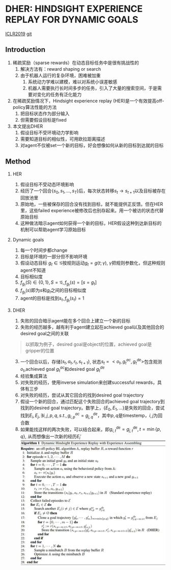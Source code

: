 # DHER: HINDSIGHT EXPERIENCE REPLAY FOR DYNAMIC GOALS
[ICLR2019](https://openreview.net/pdf?id=Byf5-30qFX)
[git](https://github.com/mengf1/DHER)

## Introduction
1. 稀疏奖励（sparse rewards）在动态目标任务中是很有挑战性的
   1. 解决方法有：reward shaping or search
   2. 由于机器人运行的复杂环境，困难被加重
      1. 系统动力学难以建模，难以对系统小误差敏感
      2. 机器人需要执行长时间多步的任务，引入了大量的搜索空间，于是需要对变化的任务有泛化能力
2. 在稀疏奖励情况下，Hindsight experience replay (HER)是一个有效提高off-policy算法性能的方法
   1. 把目标状态作为部分输入
   2. 但需要假设目标是fixed
3. 本文提出DHER
   1. 假设目标不受环境动力学影响
   2. 需要知道目标的相似性，可用欧拉距离描述
   3. 对agent不仅被set一个新的目标，好会想像如何从新的目标到达就的目标

## Method
1. HER
   1. 假设目标不受动态环境影响
   2. 经历了一个回合$\{s_0,s_1,...,s_T\}$后，每次状态转移$s_t\to s_{t+1}$以及目标被存在回放池里
   3. 原始地，一些被保存的回合没有找到目标，就不能提供正反馈。但在HER里，这些failed experience被修改后也别存起来。用一个被访的状态代替原始目标
   4. 这种做法暗示agent如何获得一个新的目标，HER假设这种到达新目标的机制可以帮助agent学习原始目标
2. Dynamic goals
   1. 每一个时间步都change
   2. 目标是环境的一部分但不影响环境
   3. 假设动态目标 $g_t\in\mathcal G$按规则运动$g_t=g(t;\gamma)$, $\gamma$把规则参数化，但这种规则agent不知道
   4. 目标相似度
     1. $f_{g_t}(S)\in \{0,1\}, S=\mathcal G, f_{g_t}(s)=[s=g_t]$
     2. $f_{g_t}(s)$即为$s$和$g_t$之间的目标相似度
     3. agent的目标是找到$s_t,f_{g_t}(s_t)=1$
3. DHER
   1. 失败的回合暗示agent能在多个回合上建立一个新的目标
   2. 失败的经历越多，越有利于agent建立起在achieved goal以及其他回合的desired goal之间的关联
   > 以抓取为例子，desired goal是object的位置，achieved goal是gripper的位置

   3. 一个回合以后，存储$(s_t,a_t,r_t,s_{t+1})$, 状态$s_t=<o_t,g_t^{ac},g_t^{de}>$包含观测$o_t$,achieved goal $g_t^{ac}$和desired goal $g_t^{de}$
   4. 经验集成算法
     1. 对失败的经历，使用inverse simulation来创建successful rewards，具体有三步
     2. 对失败的经历，尝试从其它回合的找到desired goal trajectory
     3. 假设一个新的回合，通过匹配这个失败回合的achieved goal trajectory到找到的desired goal trajectory。数学上，$\{E_0,E_1,...\}$是失败的回合，尝试找到$E_i,E_j, \exists i,j,p,q, s.t., g_{i,p}^{ac}=g_{j,q}^{de}$，其中$p,q$是timestemp，$i,j$为回合数
     4. 如果能找这样的两次失败，可以结合起来，即$g_{i,t}^{de}=g_{j,t}^{de},t=\min\{p,q\}$, 从而想像出一次新的经历$E_i'$
![DHER](./.assets/DHER.jpg)
